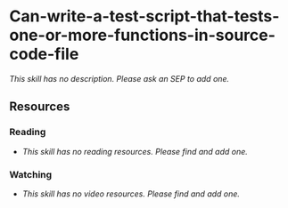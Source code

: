 # Can-write-a-test-script-that-tests-one-or-more-functions-in-source-code-file

_This skill has no description. Please ask an SEP to add one._

## Resources

### Reading

- _This skill has no reading resources. Please find and add one._

### Watching

- _This skill has no video resources. Please find and add one._
